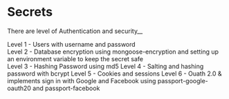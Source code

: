 # Secrets

There are level of Authentication and security__

Level 1 - Users with username and password \
Level 2 - Database encryption using mongoose-encryption and setting up an environment variable to keep the secret safe <br>
Level 3 - Hashing Password using md5
Level 4 - Salting and hashing password with bcrypt
Level 5 - Cookies and sessions
Level 6 - Ouath 2.0 & implements sign in with Google and Facebook using passport-google-oauth20 and passport-facebook
